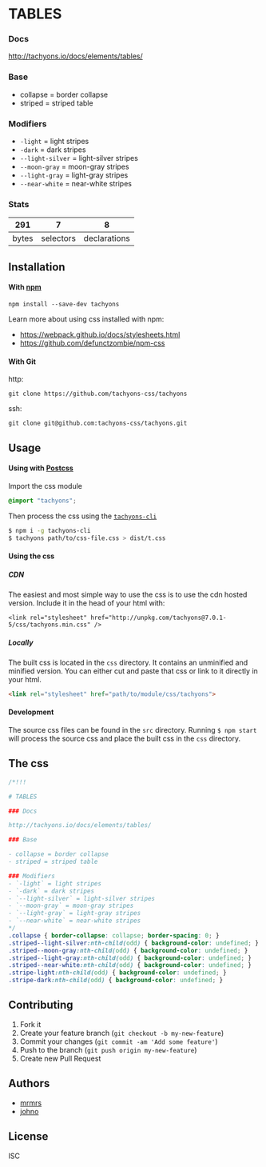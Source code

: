 

# TABLES

### Docs

http://tachyons.io/docs/elements/tables/

### Base

- collapse = border collapse
- striped = striped table

### Modifiers
- `-light` = light stripes
- `-dark` = dark stripes
- `--light-silver` = light-silver stripes
- `--moon-gray` = moon-gray stripes
- `--light-gray` = light-gray stripes
- `--near-white` = near-white stripes


### Stats

291 | 7 | 8
---|---|---
bytes | selectors | declarations

## Installation

#### With [npm](https://npmjs.com)

```
npm install --save-dev tachyons
```

Learn more about using css installed with npm:
* https://webpack.github.io/docs/stylesheets.html
* https://github.com/defunctzombie/npm-css

#### With Git

http:
```
git clone https://github.com/tachyons-css/tachyons
```

ssh:
```
git clone git@github.com:tachyons-css/tachyons.git
```

## Usage

#### Using with [Postcss](https://github.com/postcss/postcss)

Import the css module

```css
@import "tachyons";
```

Then process the css using the [`tachyons-cli`](https://github.com/tachyons-css/tachyons-cli)

```sh
$ npm i -g tachyons-cli
$ tachyons path/to/css-file.css > dist/t.css
```

#### Using the css

##### CDN
The easiest and most simple way to use the css is to use the cdn hosted version. Include it in the head of your html with:

```
<link rel="stylesheet" href="http://unpkg.com/tachyons@7.0.1-5/css/tachyons.min.css" />
```

##### Locally
The built css is located in the `css` directory. It contains an unminified and minified version.
You can either cut and paste that css or link to it directly in your html.

```html
<link rel="stylesheet" href="path/to/module/css/tachyons">
```

#### Development

The source css files can be found in the `src` directory.
Running `$ npm start` will process the source css and place the built css in the `css` directory.

## The css

```css
/*!!!

# TABLES

### Docs

http://tachyons.io/docs/elements/tables/

### Base

- collapse = border collapse
- striped = striped table

### Modifiers
- `-light` = light stripes
- `-dark` = dark stripes
- `--light-silver` = light-silver stripes
- `--moon-gray` = moon-gray stripes
- `--light-gray` = light-gray stripes
- `--near-white` = near-white stripes
*/
.collapse { border-collapse: collapse; border-spacing: 0; }
.striped--light-silver:nth-child(odd) { background-color: undefined; }
.striped--moon-gray:nth-child(odd) { background-color: undefined; }
.striped--light-gray:nth-child(odd) { background-color: undefined; }
.striped--near-white:nth-child(odd) { background-color: undefined; }
.stripe-light:nth-child(odd) { background-color: undefined; }
.stripe-dark:nth-child(odd) { background-color: undefined; }
```

## Contributing

1. Fork it
2. Create your feature branch (`git checkout -b my-new-feature`)
3. Commit your changes (`git commit -am 'Add some feature'`)
4. Push to the branch (`git push origin my-new-feature`)
5. Create new Pull Request

## Authors

* [mrmrs](http://mrmrs.io)
* [johno](http://johnotander.com)

## License

ISC

